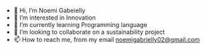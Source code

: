 - 👋 Hi, I’m Noemi Gabeielly
- 👀 I’m interested in Innovation
- 🌱 I’m currently learning Programming language
- 💞️ I’m looking to collaborate on a sustainability project
- 📫 How to reach me, from my email noemigabrielly02@gmail.com

